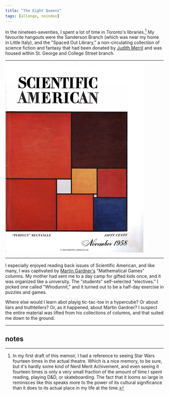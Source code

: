 ```yaml
---
title: "The Eight Queens"
tags: [allonge, noindex]
---
```


In the nineteen-seventies, I spent a lot of time in Toronto's libraries.[^sw] My favourite hangouts were the Sanderson Branch (which was near my home in Little Italy), and the "Spaced Out Library," a non-circulating collection of science fiction and fantasy that had been donated by [Judith Merril] and was housed within St. George and College Street branch.

[^sw]: In my first draft of this memoir, I had a reference to seeing Star Wars fourteen times in the actual theatre. Which is a nice memory, to be sure, but it's hardly some kind of Nerd Merit Achivement, and even seeing it fourteen times is only a very small fraction of the amount of time I spent reading, playing D&D, or skateboarding. The fact that it looms so large in reminisces like this speaks more to the power of its cultural significance than it does to its actual place in my life at the time.

[Judith Merril]: https://www.thestar.com/yourtoronto/once-upon-a-city-archives/2018/01/04/little-mother-of-science-fiction-birthed-new-chapter-for-genre-in-canada.html

---

<img src="/assets/images/sci-am-1958-11.gif" alt="Scientific American" longdesc="http://www.celebrationofmind.org/archive/miller-squares.html" style="border: 1; object-position: center;"/>

---

I especially enjoyed reading back issues of Scientific American, and like many, I was captivated by [Martin Gardner's][mg] "Mathematical Games" columns. My mother had sent me to a day camp for gifted kids once, and it was organized like a university. The "students" self-selected "electives." I picked one called "Whodunnit," and it turned out to be a half-day exercise in puzzles and games.

Where else would I learn abot playig tic-tac-toe in a hypercube? Or about liars and truthtellers? Or, as it happened, about Martin Gardner? I suspect the entire material was lifted from his collections of columns, and that suited me down to the ground.

[mg]: https://en.wikipedia.org/wiki/Martin_Gardner

---

## notes

